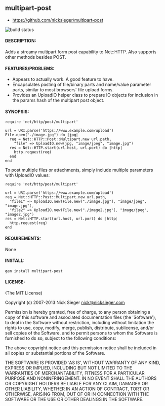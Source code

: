 ## multipart-post

* https://github.com/nicksieger/multipart-post

![build status](https://travis-ci.org/nicksieger/multipart-post.png)

#### DESCRIPTION:

Adds a streamy multipart form post capability to Net::HTTP. Also
supports other methods besides POST.

#### FEATURES/PROBLEMS:

* Appears to actually work. A good feature to have.
* Encapsulates posting of file/binary parts and name/value parameter parts, similar to 
  most browsers' file upload forms.
* Provides an UploadIO helper class to prepare IO objects for inclusion in the params
  hash of the multipart post object.

#### SYNOPSIS:

    require 'net/http/post/multipart'

    url = URI.parse('https://www.example.com/upload')
    File.open("./image.jpg") do |jpg|
      req = Net::HTTP::Post::Multipart.new url.path,
        "file" => UploadIO.new(jpg, "image/jpeg", "image.jpg")
      res = Net::HTTP.start(url.host, url.port) do |http|
        http.request(req)
      end
    end

To post multiple files or attachments, simply include multiple parameters with
UploadIO values:

    require 'net/http/post/multipart'

    url = URI.parse('https://www.example.com/upload')
    req = Net::HTTP::Post::Multipart.new url.path,
      "file1" => UploadIO.new(File.new("./image.jpg"), "image/jpeg", "image.jpg"),
      "file2" => UploadIO.new(File.new("./image2.jpg"), "image/jpeg", "image2.jpg")
    res = Net::HTTP.start(url.host, url.port) do |http|
      http.request(req)
    end

#### REQUIREMENTS:

None

#### INSTALL:

    gem install multipart-post

#### LICENSE:

(The MIT License)

Copyright (c) 2007-2013 Nick Sieger <nick@nicksieger.com>

Permission is hereby granted, free of charge, to any person obtaining
a copy of this software and associated documentation files (the
'Software'), to deal in the Software without restriction, including
without limitation the rights to use, copy, modify, merge, publish,
distribute, sublicense, and/or sell copies of the Software, and to
permit persons to whom the Software is furnished to do so, subject to
the following conditions:

The above copyright notice and this permission notice shall be
included in all copies or substantial portions of the Software.

THE SOFTWARE IS PROVIDED 'AS IS', WITHOUT WARRANTY OF ANY KIND,
EXPRESS OR IMPLIED, INCLUDING BUT NOT LIMITED TO THE WARRANTIES OF
MERCHANTABILITY, FITNESS FOR A PARTICULAR PURPOSE AND NONINFRINGEMENT.
IN NO EVENT SHALL THE AUTHORS OR COPYRIGHT HOLDERS BE LIABLE FOR ANY
CLAIM, DAMAGES OR OTHER LIABILITY, WHETHER IN AN ACTION OF CONTRACT,
TORT OR OTHERWISE, ARISING FROM, OUT OF OR IN CONNECTION WITH THE
SOFTWARE OR THE USE OR OTHER DEALINGS IN THE SOFTWARE.
